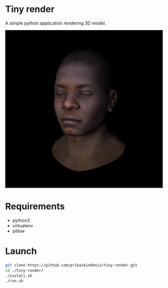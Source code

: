 # Tiny render
A simple python application rendering 3D model.

![Oops](./screenshots/african_head.png)

# Requirements
* python3
* virtualenv
* pillow

# Launch
```bash
git clone https://github.com/pribavkindenis/tiny-render.git
cd ./tiny-render/
./install.sh
./run.sh
```